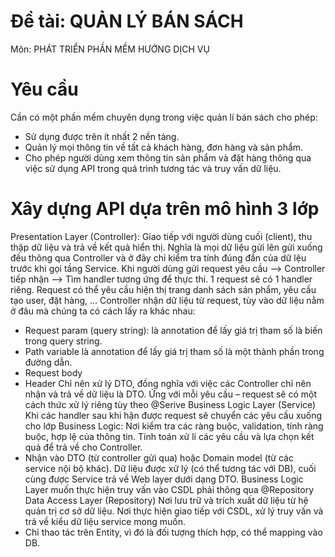 # Đề tài: QUẢN LÝ BÁN SÁCH 
Môn: PHÁT TRIỂN PHẦN MỀM HƯỚNG DỊCH VỤ  
# Yêu cầu
Cần có một phần mềm chuyên dụng trong việc quản lí bán sách cho phép:
-	Sử dụng được trên ít nhất 2 nền tảng.
-	Quản lý mọi thông tin về tất cả khách hàng, đơn hàng và sản phẩm.
-	Cho phép người dùng xem thông tin sản phẩm và đặt hàng thông qua việc sử dụng API trong quá trình tương tác và truy vấn dữ liệu.
# Xây dựng API dựa trên mô hình 3 lớp
Presentation Layer (Controller): Giao tiếp với người dùng cuối (client), thu thập dữ liệu và trả về kết quả hiển thị. Nghĩa là mọi dữ liệu gửi lên gửi xuống đều thông qua Controller và ở đây chỉ kiểm tra tính đúng đắn của dữ lệu trước khi gọi tầng Service.
Khi người dùng gửi request yêu cầu -->  Controller tiếp nhận --> Tìm handler tương ứng để thực thi. 1 request sẽ có 1 handler riêng. Request có thể yêu cầu hiện thị trang danh sách sản phẩm, yêu cầu tạo user, đặt hàng, …
Controller nhận dữ liệu từ request, tùy vào dữ liệu nằm ở đâu mà chúng ta có cách lấy ra khác nhau:
+	Request param (query string): là annotation để lấy giá trị tham số là biến trong query string.
+	Path variable là annotation để lấy giá trị tham số là một thành phần trong đường dẫn.
+	Request body
+	Header
Chỉ nên xử lý DTO, đồng nghĩa với việc các Controller chỉ nên nhận và trả về dữ liệu là DTO.
Ứng với mỗi yêu cầu – request sẽ có một cách thức xử lý riêng tùy theo @Serive
Business Logic Layer (Service)
Khi các handler sau khi hận được request sẽ chuyển các yêu cầu xuống cho lớp Business Logic: Nơi kiểm tra các ràng buộc, validation, tính ràng buộc, hợp lệ của thông tin. Tính toán xử lí các yêu cầu và lựa chọn kết quả để trả về cho Controller.
+	Nhận vào DTO (từ controller gửi qua) hoặc Domain model (từ các service nội bộ khác). Dữ liệu được xử lý (có thể tương tác với DB), cuối cùng được Service trả về Web layer dưới dạng DTO.
Business Logic Layer muốn thực hiện truy vấn vào CSDL phải thông qua @Repository
Data Access Layer (Repository)
Nơi lưu trữ và trích xuất dữ liệu từ hệ quản trị cơ sở dữ liệu. Nơi thực hiện giao tiếp với CSDL, xử lý truy vấn và trả về kiểu dữ liệu service mong muốn.
+	Chỉ thao tác trên Entity, vì đó là đối tượng thích hợp, có thể mapping vào DB.
